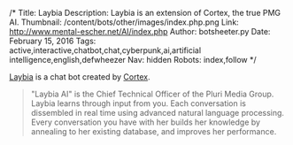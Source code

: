 /*
Title: Laybia
Description: Laybia is an extension of Cortex, the true PMG AI.
Thumbnail: /content/bots/other/images/index.php.png
Link: http://www.mental-escher.net/AI/index.php
Author: botsheeter.py
Date: February 15, 2016
Tags: active,interactive,chatbot,chat,cyberpunk,ai,artificial intelligence,english,defwheezer
Nav: hidden
Robots: index,follow
*/

[Laybia](http://www.mental-escher.net/AI/index.php) is a chat bot created by [Cortex](https://twitter.com/defwheezer). 

> "Laybia AI" is the Chief Technical Officer of the Pluri Media Group. Laybia learns through input from you. Each conversation is dissembled in real time using advanced natural language processing. Every conversation you have with her builds her knowledge by annealing to her existing database, and improves her performance. 

